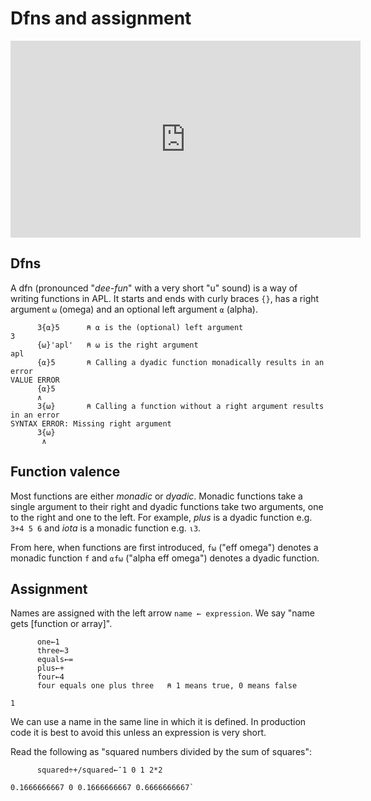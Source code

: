# Dfns and assignment

<div align="center">
<iframe width="560" height="315" src="https://www.youtube.com/embed/A8xNTh8_F9g" frameborder="0" allow="accelerometer; autoplay; encrypted-media; gyroscope; picture-in-picture" allowfullscreen></iframe>
</div>

## Dfns
A dfn (pronounced "*dee-fun*" with a very short "u" sound) is a way of writing functions in APL. It starts and ends with curly braces `{}`, has a right argument `⍵` (omega) and an optional left argument `⍺` (alpha).

```APL
      3{⍺}5      ⍝ ⍺ is the (optional) left argument
3
      {⍵}'apl'   ⍝ ⍵ is the right argument
apl
      {⍺}5       ⍝ Calling a dyadic function monadically results in an error
VALUE ERROR
      {⍺}5
      ∧
      3{⍵}       ⍝ Calling a function without a right argument results in an error
SYNTAX ERROR: Missing right argument
      3{⍵}
       ∧
```

## Function valence
Most functions are either *monadic* or *dyadic*. Monadic functions take a single argument to their right and dyadic functions take two arguments, one to the right and one to the left. For example, *plus* is a dyadic function e.g. `3+4 5 6` and *iota* is a monadic function e.g. `⍳3`.

From here, when functions are first introduced, `f⍵` ("eff omega") denotes a monadic function `f` and `⍺f⍵` ("alpha eff omega") denotes a dyadic function.

## Assignment
Names are assigned with the left arrow `name ← expression`. We say "name gets [function or array]".

```APL
      one←1
      three←3
      equals←=
      plus←+
      four←4
      four equals one plus three   ⍝ 1 means true, 0 means false
```
```
1
```

We can use a name in the same line in which it is defined. In production code it is best to avoid this unless an expression is very short.

Read the following as "squared numbers divided by the sum of squares":
```APL
      squared÷+/squared←¯1 0 1 2*2
```
```
0.1666666667 0 0.1666666667 0.6666666667`
```
